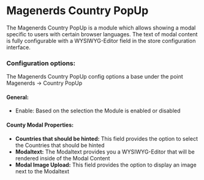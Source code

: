 # Magenerds Country PopUp

The Magenerds Country PopUp is a module which allows showing a modal specific to users with certain browser languages. 
The text of modal content is fully configurable with a WYSIWYG-Editor field in the store configuration interface.

### Configuration options:
The Magenerds Country PopUp config options a base under the point Magenerds -> Country PopUp

#### General:

 - Enable: Based on the selection the Module is enabled or disabled

#### County Modal Properties:

- **Countries that should be hinted:** This field provides the option to select the Countries that should be hinted
- **Modaltext:** The Modaltext provides you a WYSIWYG-Editor that will be rendered inside of the Modal Content
- **Modal Image Upload:** This field provides the option to display an image next to the Modaltext